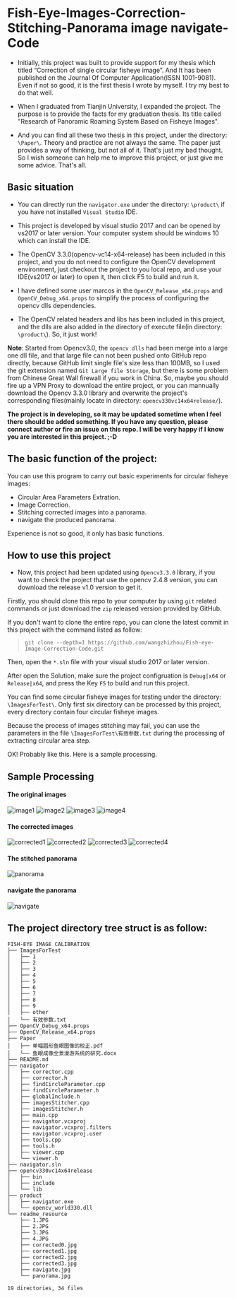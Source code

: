 # Fish-Eye-Images-Correction-Stitching-Panorama image navigate-Code

- Initially, this project was built to provide support for my thesis which titled “Correction of single circular fisheye image”. And It has been published on the Journal Of Computer Application(ISSN 1001-9081). Even if not so good, it is the first thesis I wrote by myself. I try my best to do that well.

- When I graduated from Tianjin University, I expanded the project. The purpose is to provide the facts for my graduation thesis. Its title called "Research of Panoramic Roaming System Based on Fisheye Images".

- And you can find all these two thesis in this project, under the directory: `\Paper\`. Theory and practice are not always the same. The paper just provides a way of thinking, but not all of it. That's just my bad thought. So I wish someone can help me to improve this project, or just give me some advice. That's all.

## Basic situation

* You can directly run the `navigator.exe` under the directory: `\product\` if you have not installed `Visual Studio` IDE.

* This project is developed by visual studio 2017 and can be opened by vs2017 or later version. Your computer system should be windows 10 which can install the IDE.

* The OpenCV 3.3.0(opencv-vc14-x64-release) has been included in this project, and you do not need to configure the OpenCV development environment, just checkout the project to you local repo, and use your IDE(vs2017 or later) to open it, then click F5 to build and run it. 

* I have defined some user marcos in the `OpenCV_Release_x64.props` and `OpenCV_Debug_x64.props` to simplify the process of configuring the opencv dlls dependencies.

* The OpenCV related headers and libs has been included in this project, and the dlls are also added in the directory of execute file(in directory: `\product\`). So, it just work!

**Note**: Started from Opencv3.0, the `opencv dlls` had been merge into a large one dll file, and that large file can not been pushed onto GitHub repo directly, because GitHub limit single file's size less than 100MB, so I used the git extension named `Git Large file Storage`, but there is some problem from Chinese Great Wall firewall if you work in China. So, maybe you should fire up a VPN Proxy to download the entire project, or you can mannually download the Opencv 3.3.0 library and overwrite the project's corresponding files(mainly locate in directory: `opencv330vc14x64release/`). 


**The project is in developing, so it may be updated sometime when I feel there should be added something. If you have any question, please connect author or fire an issue on this repo. I will be very happy if I know you are interested in this project. ;-D**


## The basic function of the project:

You can use this program to carry out basic experiments for circular fisheye images:

* Circular Area Parameters Extration.
* Image Correction.
* Stitching corrected images into a panorama.
* navigate the produced panorama.

Experience is not so good, it only has basic functions.

## How to use this project

- Now, this project had been updated using `Opencv3.3.0` library, if you want to check the project that use the opencv 2.4.8 version, you can download the release v1.0 version to get it.

Firstly, you should clone this repo to your computer by using `git` related commands or just download the `zip` released version provided by GitHub.

If you don't want to clone the entire repo, you can clone the latest commit in this project with the command listed as follow:

> `git clone --depth=1 https://github.com/wangzhizhou/Fish-eye-Image-Correction-Code.git`

Then, open the `*.sln` file with your visual studio 2017 or later version.

After open the Solution, make sure the project configruation is `Debug|x64` or `Release|x64`, and press the Key `F5` to build and run this project. 

You can find some circular fisheye images for testing under the directory: `\ImagesForTest\`. Only first six directory can be processed by this project, every directory contain four circular fisheye images.

Because the process of images stitching may fail, you can use the parameters in the file `\ImagesForTest\有效参数.txt` during the processing of extracting circular area step.

OK! Probably like this. Here is a sample processing.

## Sample Processing

#### The original images
![image1](https://github.com/wangzhizhou2014GitHub/Fish-eye-Image-Correction-Code/blob/master/readme_resource/1.JPG)
![image2](https://github.com/wangzhizhou2014GitHub/Fish-eye-Image-Correction-Code/blob/master/readme_resource/2.JPG)
![image3](https://github.com/wangzhizhou2014GitHub/Fish-eye-Image-Correction-Code/blob/master/readme_resource/3.JPG)
![image4](https://github.com/wangzhizhou2014GitHub/Fish-eye-Image-Correction-Code/blob/master/readme_resource/4.JPG)

#### The corrected images
![corrected1](https://github.com/wangzhizhou2014GitHub/Fish-eye-Image-Correction-Code/blob/master/readme_resource/corrected0.jpg)
![corrected2](https://github.com/wangzhizhou2014GitHub/Fish-eye-Image-Correction-Code/blob/master/readme_resource/corrected1.jpg)
![corrected3](https://github.com/wangzhizhou2014GitHub/Fish-eye-Image-Correction-Code/blob/master/readme_resource/corrected2.jpg)
![corrected4](https://github.com/wangzhizhou2014GitHub/Fish-eye-Image-Correction-Code/blob/master/readme_resource/corrected3.jpg)

#### The stitched panorama
![panorama](https://github.com/wangzhizhou2014GitHub/Fish-eye-Image-Correction-Code/blob/master/readme_resource/panorama.jpg)

#### navigate the panorama
![navigate](https://github.com/wangzhizhou2014GitHub/Fish-eye-Image-Correction-Code/blob/master/readme_resource/navigate.jpg)

## The project directory tree struct is as follow:
```
FISH-EYE IMAGE CALIBRATION
├── ImagesForTest
│   ├── 1
│   ├── 2
│   ├── 3
│   ├── 4
│   ├── 5
│   ├── 6
│   ├── 7
│   ├── 8
│   ├── 9
│   ├── other
│   └── 有效参数.txt
├── OpenCV_Debug_x64.props
├── OpenCV_Release_x64.props
├── Paper
│   ├── 单幅圆形鱼眼图像的校正.pdf
│   └── 鱼眼成像全景漫游系统的研究.docx
├── README.md
├── navigator
│   ├── corrector.cpp
│   ├── corrector.h
│   ├── findCircleParameter.cpp
│   ├── findCircleParameter.h
│   ├── globalInclude.h
│   ├── imagesStitcher.cpp
│   ├── imagesStitcher.h
│   ├── main.cpp
│   ├── navigator.vcxproj
│   ├── navigator.vcxproj.filters
│   ├── navigator.vcxproj.user
│   ├── tools.cpp
│   ├── tools.h
│   ├── viewer.cpp
│   └── viewer.h
├── navigator.sln
├── opencv330vc14x64release
│   ├── bin
│   ├── include
│   └── lib
├── product
│   ├── navigator.exe
│   └── opencv_world330.dll
└── readme_resource
    ├── 1.JPG
    ├── 2.JPG
    ├── 3.JPG
    ├── 4.JPG
    ├── corrected0.jpg
    ├── corrected1.jpg
    ├── corrected2.jpg
    ├── corrected3.jpg
    ├── navigate.jpg
    └── panorama.jpg

19 directories, 34 files
```




